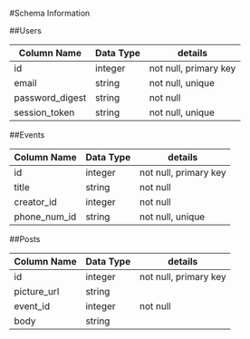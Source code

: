 #Schema Information

##Users

| Column Name     | Data Type | details               |
|-----------------|-----------|-----------------------|
| id              | integer   | not null, primary key |
| email           | string    | not null, unique      |
| password_digest | string    | not null              |
| session_token   | string    | not null, unique      |


##Events

| Column Name  | Data Type | details               |
|--------------|-----------|-----------------------|
| id           | integer   | not null, primary key |
| title        | string    | not null              |
| creator_id   | integer   | not null              |
| phone_num_id | string    | not null, unique      |


##Posts

| Column Name | Data Type | details               |
|-------------|-----------|-----------------------|
| id          | integer   | not null, primary key |
| picture_url | string    |                       |
| event_id    | integer   | not null              |
| body        | string    |                       |

